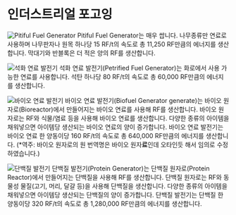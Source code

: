 # 인더스트리얼 포고잉

![Pitiful Fuel Generator](item:industrialforegoing:pitiful\_fuel\_generator)
Pitiful Fuel Generator는 매우 쌉니다. 나무종류만 연료로 사용하며 나무판자나 원목 하나당 15 RF/t의 속도로 총 11,250 RF만큼의 에너지를 생산합니다. 막대기와 반블록은 더 적은 양의 RF를 생산합니다.

![석화 연료 발전기](item:industrialforegoing:petrified\_fuel\_generator)
석화 연료 발전기(Petrified Fuel Generator)는 화로에서 사용 가능한 연료를 사용합니다. 석탄 하나당 80 RF/t의 속도로 총 60,000 RF만큼의 에너지를 생산합니다.

![바이오 연료 발전기](item:industrialforegoing:biofuel_generator)
바이오 연료 발전기(Biofuel Generator generate)는 바이오 원자로(Bioreactor)에서 만들어지는 바이오 연료를 사용해 RF를 생산합니다. 바이오 원자로는 RF와 식물/염료 등을 사용해 바이오 연료를 생산합니다. 다양한 종류의 아이템을 채워넣으면 아이템당 생산되는 바이오 연료의 양이 증가합니다. 바이오 연료 발전기는 바이오 연료 한 양동이당 160 RF/t의 속도로 총 640,000 RF만큼의 에너지를 생산합니다.
(*역주: 바이오 원자로의 원 번역명은 바이오 원자**료**인데 오타인듯 해서 임의로 수정하였습니다.)


![단백질 발전기](item:industrialforegoing:protein_generator)
단백질 발전기(Protein Generator)는 단백질 원자로(Protein Reactor)에서 만들어지는 단백질을 사용해 RF를 생산합니다. 단백질 원자로는 RF와 동물성 물질(고기, 머리, 달걀 등)을 사용해 단백질을 생산합니다. 다양한 종류의 아이템을 채워넣으면 아이템당 생산되는 단백질의 양이 증가합니다. 단백질 발전기는 단백질 한 양동이당 320 RF/t의 속도로 총 1,280,000 RF만큼의 에너지를 생산합니다.